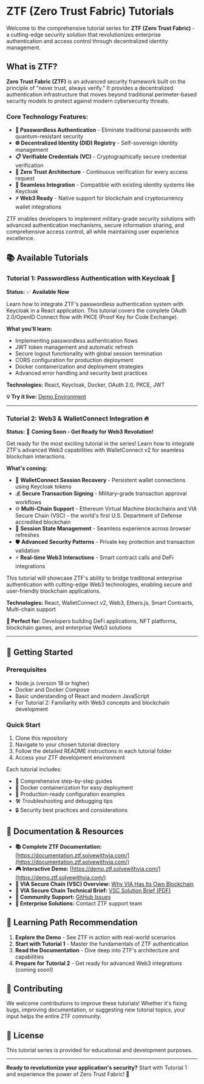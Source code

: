 # ZTF (Zero Trust Fabric) Tutorials

Welcome to the comprehensive tutorial series for **ZTF (Zero Trust Fabric)** - a cutting-edge security solution that revolutionizes enterprise authentication and access control through decentralized identity management.

## What is ZTF?

**Zero Trust Fabric (ZTF)** is an advanced security framework built on the principle of "never trust, always verify." It provides a decentralized authentication infrastructure that moves beyond traditional perimeter-based security models to protect against modern cybersecurity threats.

### Core Technology Features:

- **🔐 Passwordless Authentication** - Eliminate traditional passwords with quantum-resistant security
- **🌐 Decentralized Identity (DID) Registry** - Self-sovereign identity management
- **📋 Verifiable Credentials (VC)** - Cryptographically secure credential verification  
- **🔗 Zero Trust Architecture** - Continuous verification for every access request
- **🔄 Seamless Integration** - Compatible with existing identity systems like Keycloak
- **⚡ Web3 Ready** - Native support for blockchain and cryptocurrency wallet integrations

ZTF enables developers to implement military-grade security solutions with advanced authentication mechanisms, secure information sharing, and comprehensive access control, all while maintaining user experience excellence.

## 📚 Available Tutorials

### Tutorial 1: Passwordless Authentication with Keycloak 🚀

**Status:** ✅ **Available Now**

Learn how to integrate ZTF's passwordless authentication system with Keycloak in a React application. This tutorial covers the complete OAuth 2.0/OpenID Connect flow with PKCE (Proof Key for Code Exchange).

**What you'll learn:**
- Implementing passwordless authentication flows
- JWT token management and automatic refresh
- Secure logout functionality with global session termination
- CORS configuration for production deployment
- Docker containerization and deployment strategies
- Advanced error handling and security best practices

**Technologies:** React, Keycloak, Docker, OAuth 2.0, PKCE, JWT

**💡 Try it live:** [Demo Environment](https://demo.ztf.solvewithvia.com/)

---

### Tutorial 2: Web3 & WalletConnect Integration 🔥

**Status:** 🚧 **Coming Soon - Get Ready for Web3 Revolution!**

Get ready for the most exciting tutorial in the series! Learn how to integrate ZTF's advanced Web3 capabilities with WalletConnect v2 for seamless blockchain interactions.

**What's coming:**
- 🔗 **WalletConnect Session Recovery** - Persistent wallet connections using Keycloak tokens
- 💰 **Secure Transaction Signing** - Military-grade transaction approval workflows  
- 🌐 **Multi-Chain Support** - Ethereum Virtual Machine blockchains and VIA Secure Chain (VSC) - the world's first U.S. Department of Defense accredited blockchain
- 🔄 **Session State Management** - Seamless experience across browser refreshes
- 🛡️ **Advanced Security Patterns** - Private key protection and transaction validation
- ⚡ **Real-time Web3 Interactions** - Smart contract calls and DeFi integrations

This tutorial will showcase ZTF's ability to bridge traditional enterprise authentication with cutting-edge Web3 technologies, enabling secure and user-friendly blockchain applications.

**Technologies:** React, WalletConnect v2, Web3, Ethers.js, Smart Contracts, Multi-chain support

**🎯 Perfect for:** Developers building DeFi applications, NFT platforms, blockchain games, and enterprise Web3 solutions

---

## 🚀 Getting Started

### Prerequisites
- Node.js (version 18 or higher)
- Docker and Docker Compose
- Basic understanding of React and modern JavaScript
- For Tutorial 2: Familiarity with Web3 concepts and blockchain development

### Quick Start
1. Clone this repository
2. Navigate to your chosen tutorial directory
3. Follow the detailed README instructions in each tutorial folder
4. Access your ZTF development environment

Each tutorial includes:
- 📖 Comprehensive step-by-step guides
- 🐳 Docker containerization for easy deployment
- 🔧 Production-ready configuration examples
- 🛠️ Troubleshooting and debugging tips
- 🔒 Security best practices and considerations

## 📖 Documentation & Resources

- **📚 Complete ZTF Documentation:** [https://documentation.ztf.solvewithvia.com/](https://documentation.ztf.solvewithvia.com/)
- **🎮 Interactive Demo:** [https://demo.ztf.solvewithvia.com/](https://demo.ztf.solvewithvia.com/)
- **🔗 VIA Secure Chain (VSC) Overview:** [Why VIA Has Its Own Blockchain](https://www.solvewithvia.com/top-burning-questions-q4-why-does-via-have-its-own-blockchain/)
- **📄 VIA Secure Chain Technical Brief:** [VSC Solution Brief (PDF)](https://www.solvewithvia.com/wp-content/uploads/2024/08/VIAsecurechain-solution-brief-August-2024.pdf)
- **💬 Community Support:** [GitHub Issues](https://github.com/viascience/ztf-tutorial/issues)
- **🏢 Enterprise Solutions:** Contact ZTF support team

## 🎯 Learning Path Recommendation

1. **Explore the Demo** - See ZTF in action with real-world scenarios
2. **Start with Tutorial 1** - Master the fundamentals of ZTF authentication
3. **Read the Documentation** - Dive deep into ZTF's architecture and capabilities
4. **Prepare for Tutorial 2** - Get ready for advanced Web3 integrations (coming soon!)

## 🤝 Contributing

We welcome contributions to improve these tutorials! Whether it's fixing bugs, improving documentation, or suggesting new tutorial topics, your input helps the entire ZTF community.

## 📝 License

This tutorial series is provided for educational and development purposes.

---

**Ready to revolutionize your application's security?** Start with Tutorial 1 and experience the power of Zero Trust Fabric! 🚀
